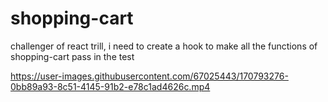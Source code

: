# shopping-cart
challenger of react trill, i need to create a hook to make all the functions of shopping-cart pass in the test  



https://user-images.githubusercontent.com/67025443/170793276-0bb89a93-8c51-4145-91b2-e78c1ad4626c.mp4

